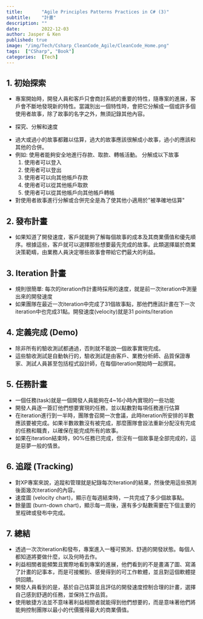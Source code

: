 ```yaml
---
title:       "Agile Principles Patterns Practices in C# (3)"
subtitle:    "計畫"
description: ""
date:        2022-12-03
author: Jasper & Ken
published: true
image: "/img/Tech/Csharp_CleanCode_Agile/CleanCode_Home.png"
tags:  ["CSharp", "Book"]
categories:  [Tech]
---
```


## 1. 初始探索
- 專案開始時，開發人員和客戶只會商討系統的重要的特性，隨專案的進展，客戶會不斷地發現新的特性。當識別出一個特性時，會把它分解成一個或許多個使用者故事，除了故事的名字之外，無須記錄其他內容。
* 探究、分解和速度
- 過大或過小的故事都難以估算，過大的故事應該很解成小故事，過小的應該和其他的合併。
- 例如: 使用者能夠安全地進行存款、取款、轉帳活動。 分解成以下故事
    1. 使用者可以登入
    2. 使用者可以登出
    3. 使用者可以向其他帳戶存款
    4. 使用者可以從其他帳戶取款
    5. 使用者可以從其他帳戶向其他帳戶轉帳
- 對使用者故事進行分解或合併完全是為了使其他小適用於"被準確地估算"

## 2. 發布計畫
- 如果知道了開發速度，客戶就能夠了解每個故事的成本及其商業價值和優先順序。根據這些，客戶就可以選擇那些想要最先完成的故事。此類選擇屬於商業決策範疇，由業務人員決定哪些故事會帶給它們最大的利益。

## 3. Iteration 計畫
- 規則很簡單: 每次的iteration作計畫時採用的速度，就是前一次iteration中測量出來的開發速度
- 如果團隊在最近一次iteration中完成了31個故事點，那他們應該計畫在下一次iteration中也完成31點。開發速度(velocity)就是31 points/iteration

## 4. 定義完成 (Demo)
- 除非所有的驗收測試都通過，否則就不能說一個故事實現完成。
- 這些驗收測試是自動執行的，驗收測試是由客戶、業務分析師、品質保證專家、測試人員甚至包括程式設計師，在每個iteration開始時一起撰寫。

## 5. 任務計畫
- 一個任務(task)就是一個開發人員能夠在4~16小時內實現的一些功能
- 開發人員逐一簽訂他們想要實現的任務，並以點數對每項任務進行估算
- 在iteration進行到一半時，團隊會召開一次會議，此時iteration所安排的半數應該要被完成。如果半數故數沒有被完成，那麼團隊會設法重新分配沒有完成的任務和職責，以確保在能完成所有的故事。
- 如果在iteration結束時，90%任務已完成，但沒有一個故事是全部完成的，這是惡夢一般的情景。

## 6. 追蹤 (Tracking)
- 對XP專案來說，追蹤和管理就是紀錄每次iteration的結果，然後使用這些預測後面幾次iteration的內容。
- 速度圖 (velocity chart)，顯示在每週結束時，一共完成了多少個故事點。
- 餘量圖 (burn-down chart)，顯示每一周後，還有多少點數需要在下個主要的里程碑或發布中完成。

## 7. 總結
- 透過一次次iteration和發布，專案進入一種可預測、舒適的開發狀態。每個人都知道將要做什麼，以及何時去作。
- 利益相關者能頻繁且實際地看到專案的進展，他們看到的不是畫滿了圖、寫滿了計畫的記事本，而是可接觸到、感覺得到的可工作軟體，並且對這個軟體提供回饋。
- 開發人員看到的是，基於自己估算並且評估的開發速度控制合理的計畫，選擇自己感到舒適的任務，並保持工作品質。
- 使用敏捷方法並不意味著利益相關者就能得到他們想要的，而是意味著他們將能夠控制團隊以最小的代價獲得最大的商業價值。